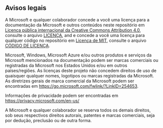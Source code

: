 ## <a name="legal-notices"></a>Avisos legais
A Microsoft e qualquer colaborador concede a você uma licença para a documentação da Microsoft e outros conteúdos neste repositório em [Licença pública internacional da Creative Commons Attribution 4.0](https://creativecommons.org/licenses/by/4.0/legalcode), consulte o arquivo [LICENÇA](LICENSE), and e concede a você uma licença para qualquer código no repositório em [Licença de MIT](https://opensource.org/licenses/MIT), consulte o arquivo [CÓDIGO DE LICENÇA](LICENSE-CODE).

Microsoft, Windows, Microsoft Azure e/ou outros produtos e serviços da Microsoft mencionados na documentação podem ser marcas comerciais ou registradas da Microsoft nos Estados Unidos e/ou em outros países/regiões.
As licenças deste projeto não concedem direitos de uso de quaisquer qualquer nomes, logotipos ou marcas registradas da Microsoft.
As diretrizes gerais de marca comercial da Microsoft podem ser encontradas em https://go.microsoft.com/fwlink/?LinkID=254653.

Informações de privacidade podem ser encontradas em https://privacy.microsoft.com/en-us/

A Microsoft e qualquer colaborador se reserva todos os demais direitos, sob seus respectivos direitos autorais, patentes e marcas comerciais, seja por dedução, preclusão ou de outra forma.
